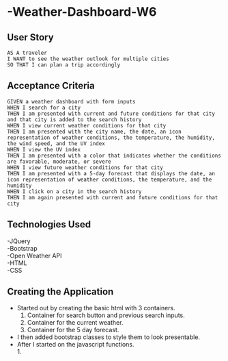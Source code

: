# -Weather-Dashboard-W6
## User Story

```
AS A traveler
I WANT to see the weather outlook for multiple cities
SO THAT I can plan a trip accordingly
```

## Acceptance Criteria

```
GIVEN a weather dashboard with form inputs
WHEN I search for a city
THEN I am presented with current and future conditions for that city and that city is added to the search history
WHEN I view current weather conditions for that city
THEN I am presented with the city name, the date, an icon representation of weather conditions, the temperature, the humidity, the wind speed, and the UV index
WHEN I view the UV index
THEN I am presented with a color that indicates whether the conditions are favorable, moderate, or severe
WHEN I view future weather conditions for that city
THEN I am presented with a 5-day forecast that displays the date, an icon representation of weather conditions, the temperature, and the humidity
WHEN I click on a city in the search history
THEN I am again presented with current and future conditions for that city
```
## Technologies Used 
-JQuery  
-Bootstrap  
-Open Weather API  
-HTML  
-CSS  

## Creating the Application  

- Started out by creating the basic html with 3 containers.  
    1. Container for search button and previous search inputs.
    2. Container for the current weather.  
    3. Container for the 5 day forecast.  
- I then added bootstrap classes to style them to look presentable.  
- After I started on the javascript functions.  
    1. 